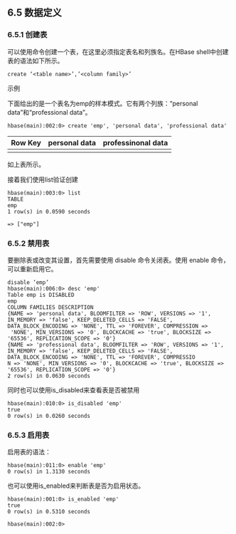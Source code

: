 ## 6.5 数据定义

### 6.5.1 创建表

可以使用命令创建一个表，在这里必须指定表名和列族名。在HBase shell中创建表的语法如下所示。

```
create ‘<table name>’,’<column family>’
```

示例

下面给出的是一个表名为emp的样本模式。它有两个列族：“personal data”和“professional data”。

```
hbase(main):002:0> create 'emp', 'personal data', 'professional data'
```

| Row  Key | personal data | professinonal data |
| :--- | :--- | :--- |
|  |  |  |

如上表所示。

接着我们使用list验证创建

```
hbase(main):003:0> list
TABLE                                                                                                                                                                                
emp                                                                                                                                                                                  
1 row(s) in 0.0590 seconds

=> ["emp"]
```

### 6.5.2 禁用表

要删除表或改变其设置，首先需要使用 disable 命令关闭表。使用 enable 命令，可以重新启用它。

```
disable ‘emp’
hbase(main):006:0> desc 'emp'
Table emp is DISABLED                                                                                                                                                                
emp                                                                                                                                                                                  
COLUMN FAMILIES DESCRIPTION                                                                                                                                                          
{NAME => 'personal data', BLOOMFILTER => 'ROW', VERSIONS => '1', IN_MEMORY => 'false', KEEP_DELETED_CELLS => 'FALSE', DATA_BLOCK_ENCODING => 'NONE', TTL => 'FOREVER', COMPRESSION =>
 'NONE', MIN_VERSIONS => '0', BLOCKCACHE => 'true', BLOCKSIZE => '65536', REPLICATION_SCOPE => '0'}                                                                                  
{NAME => 'professional data', BLOOMFILTER => 'ROW', VERSIONS => '1', IN_MEMORY => 'false', KEEP_DELETED_CELLS => 'FALSE', DATA_BLOCK_ENCODING => 'NONE', TTL => 'FOREVER', COMPRESSIO
N => 'NONE', MIN_VERSIONS => '0', BLOCKCACHE => 'true', BLOCKSIZE => '65536', REPLICATION_SCOPE => '0'}                                                                              
2 row(s) in 0.0630 seconds
```

同时也可以使用is\_disabled来查看表是否被禁用

```
hbase(main):010:0> is_disabled 'emp'
true                                                                                                                                                                                 
0 row(s) in 0.0260 seconds
```

### 6.5.3 启用表

启用表的语法：

```
hbase(main):011:0> enable 'emp'
0 row(s) in 1.3130 seconds
```

也可以使用is\_enabled来判断表是否为启用状态。

```
hbase(main):001:0> is_enabled 'emp'
true                                                                                                                                                                                 
0 row(s) in 0.5310 seconds

hbase(main):002:0>
```



